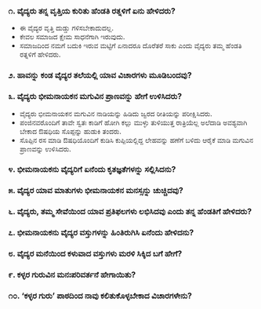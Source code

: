 ### ೧. ವೈದ್ಯರು ತನ್ನ ವೃತ್ತಿಯ ಕುರಿತು ಹೆಂಡತಿ ರತ್ನಳಿಗೆ ಏನು ಹೇಳಿದರು?
* ಈ ವೈದ್ಯರ ವೃತ್ತಿ ದುಡ್ಡು ಗಳಿಸಬೇಕಾದುದಲ್ಲ.
* ಕೇವಲ ಸಮಾಜದ ಕ್ಷೇಮ ಸಾಧನೆಗಾಗಿ ಇರುವುದು.
* ಸಮಾಜದಿಂದ ನಮಗೆ ಬದುಕಿ ಇರುವ ಮಟ್ಟಿಗೆ ಏನಾದರೂ ದೊರೆತರೆ ಸಾಕು ಎಂದು ವೈದ್ಯರು ತಮ್ಮ ಹೆಂಡತಿ ರತ್ನಳಿಗೆ ಹೇಳಿದರು.
### ೨. ಹಾವನ್ನು ಕಂಡ ವೈದ್ಯರ ತಲೆಯಲ್ಲಿ ಯಾವ ವಿಚಾರಗಳು ಮೂಡಿಬಂದವು?
### ೩. ವೈದ್ಯರು ಭೀಮನಾಯಕನ ಮಗುವಿನ ಪ್ರಾಣವನ್ನು ಹೇಗೆ ಉಳಿಸಿದರು?
* ವೈದ್ಯರು ಭೀಮನಾಯಕನ ಮಗುವಿನ ನಾಡಿಯನ್ನು ಹಿಡಿದು ಜ್ವರದ ರೀತಿಯನ್ನು ಪರೀಕ್ಷಿಸಿದರು.
* ಪಂಜಿನವರೊಂದಿಗೆ ತಾವೇ ಸ್ವತಃ ಕಾಡಿಗೆ ಹೋಗಿ ಕಲ್ಲು ಮುಳ್ಳು ತುಳಿಯುತ್ತ ರಾತ್ರಿಯೆಲ್ಲ ಅಲೆದಾಡಿ ಅವಶ್ಯವಾಗಿ ಬೇಕಾದ ಔಷಧಿಯ ಸೊಪ್ಪನ್ನು ಹುಡುಕಿ ತಂದರು.
*  ಸೊಪ್ಪಿನ ರಸ ಮಾಡಿ ಔಷಧಿಯೊಂದಿಗೆ ಕುಡಿಸಿ ಕುಪ್ಪಿಯಲ್ಲಿದ್ದ ಲೇಹವನ್ನು ಹಣೆಗೆ ಬಳಿದು ಆರೈಕೆ ಮಾಡಿ ಮಗುವಿನ ಪ್ರಾಣವನ್ನು ಉಳಿಸಿದರು.
### ೪. ಭೀಮನಾಯಕನು ವೈದ್ಯರಿಗೆ ಏನೆಂದು ಕೃತಜ್ಞತೆಗಳನ್ನು ಸಲ್ಲಿಸಿದನು?
### ೫. ವೈದ್ಯರ ಯಾವ ಮಾತುಗಳು ಭೀಮನಾಯಕನ ಮನಸ್ಸನ್ನು ಚುಚ್ಚಿದವು?
### ೬. ವೈದ್ಯರು, ತಮ್ಮ ಸೇವೆಯಿಂದ ಯಾವ ಪ್ರತಿಫಲಗಳು ಲಭಿಸಿದವು ಎಂದು ತನ್ನ ಹೆಂಡತಿಗೆ  ಹೇಳಿದರು?
### ೭. ಭೀಮನಾಯಕನು ವೈದ್ಯರ ವಸ್ತುಗಳನ್ನು ಹಿಂತಿರುಗಿಸಿ ಏನೆಂದು ಹೇಳಿದನು?
### ೮. ವೈದ್ಯರ ಮನೆಯಿಂದ ಕಳುವಾದ ವಸ್ತುಗಳು ಮರಳಿ ಸಿಕ್ಕಿದ ಬಗೆ ಹೇಗೆ?
### ೯. ಕಳ್ಳರ ಗುರುವಿನ ಮನಃಪರಿವರ್ತನೆ ಹೇಗಾಯಿತು?
### ೧೦. ‘ಕಳ್ಳರ ಗುರು’ ಪಾಠದಿಂದ ನಾವು ಕಲಿತುಕೊಳ್ಳಬೇಕಾದ ವಿಚಾರಗಳೇನು? 


